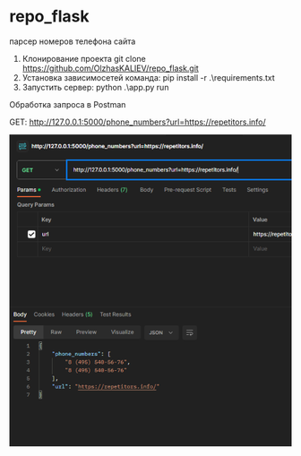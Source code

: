 # repo_flask

парсер номеров телефона сайта

1. Клонирование проекта git clone https://github.com/OlzhasKALIEV/repo_flask.git
2. Установка зависимосетей команда: pip install -r .\requirements.txt
3. Запустить сервер: python .\app.py run

Обработка запроса в Postman

GET: http://127.0.0.1:5000/phone_numbers?url=https://repetitors.info/

![img.png](img.png)